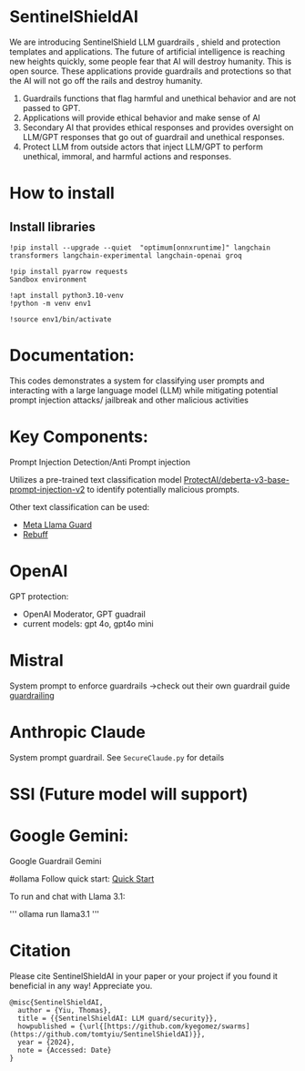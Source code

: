 # SentinelShieldAI
We are introducing SentinelShield LLM guardrails , shield and protection templates and applications.  The future of artificial intelligence is reaching new heights quickly, some people fear that AI will destroy humanity. This is open source.
These applications provide guardrails and protections so that the AI will not go off the rails and destroy humanity. 
1. Guardrails functions that flag harmful and unethical behavior and are not passed to GPT.  
2. Applications will provide ethical behavior and make sense of AI
3. Secondary AI that provides ethical responses and provides oversight on LLM/GPT responses that go out of guardrail and unethical responses.
4. Protect LLM from outside actors that inject LLM/GPT to perform unethical, immoral, and harmful actions and responses.



# How to install

## Install libraries

```
!pip install --upgrade --quiet  "optimum[onnxruntime]" langchain transformers langchain-experimental langchain-openai groq

!pip install pyarrow requests
Sandbox environment

!apt install python3.10-venv
!python -m venv env1

!source env1/bin/activate
```

# Documentation:

This codes demonstrates a system for classifying user prompts and interacting with a large language model (LLM) while mitigating potential prompt injection attacks/ jailbreak and other malicious activities

# Key Components:

Prompt Injection Detection/Anti Prompt injection


Utilizes a pre-trained text classification model [ProtectAI/deberta-v3-base-prompt-injection-v2](https://huggingface.co/protectai/deberta-v3-base-prompt-injection-v2) to identify potentially malicious prompts.

Other text classification can be used: 
+ [Meta Llama Guard](https://huggingface.co/meta-llama/Meta-Llama-Guard-2-8B)
+ [Rebuff](https://github.com/protectai/rebuff) 

# OpenAI
GPT protection: 
+ OpenAI Moderator, GPT guadrail
+ current models: gpt 4o, gpt4o mini

# Mistral
System prompt to enforce guardrails ->check out their own guardrail guide [guardrailing](https://docs.mistral.ai/capabilities/guardrailing/) 

# Anthropic Claude
System prompt guardrail.
See ``SecureClaude.py`` for details

# SSI (Future model will support)

# Google Gemini:
Google Guardrail Gemini 

#ollama
Follow quick start: 
[Quick Start](https://github.com/ollama/ollama/blob/main/README.md#quickstart)

To run and chat with Llama 3.1:

'''
ollama run llama3.1
'''

# Citation

Please cite SentinelShieldAI in your paper or your project if you found it beneficial in any way! Appreciate you.

````
@misc{SentinelShieldAI,
  author = {Yiu, Thomas},
  title = {{SentinelShieldAI: LLM guard/security}},
  howpublished = {\url{[https://github.com/kyegomez/swarms](https://github.com/tomtyiu/SentinelShieldAI)}},
  year = {2024},
  note = {Accessed: Date}
}
````
